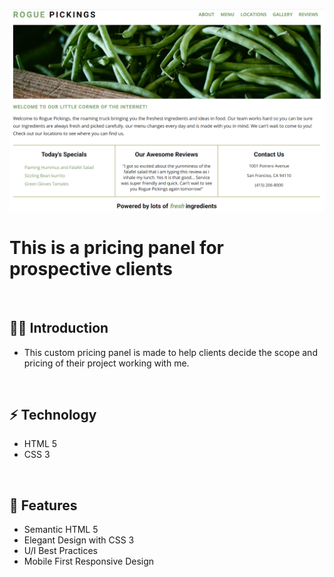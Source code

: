 ![](https://raw.githubusercontent.com/Matthewpco/Rogue-Pickings/master/img/rp-ss.png)

# This is a pricing panel for prospective clients

<br>

## 🙋‍♂️ Introduction 

- This custom pricing panel is made to help clients decide the scope and pricing of their project working with me.

<br>

## ⚡ Technology
- HTML 5
- CSS 3

<br>

## 📜 Features
- Semantic HTML 5
- Elegant Design with CSS 3
- U/I Best Practices
- Mobile First Responsive Design
<br>
